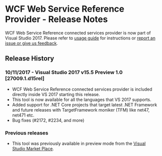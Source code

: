 # WCF Web Service Reference Provider - Release Notes

WCF Web Service Reference connected services provider is now part of Visual Studio 2017. Please refer to [usage guide](/Documentation/WCF-Web-Service-Reference-guide.md)
for instructions or [report an issue or give us feedback](https://github.com/dotnet/wcf/issues/new).

## Release History

### 10/11/2017 - Visual Studio 2017 v15.5 Preview 1.0 [27009.1.d15rel]

* WCF Web Service Reference connected services provider is included directly inside VS 2017 starting this release.
* This tool is now available for all the languages that VS 2017 supports.
* Added support for .NET Core projects that target latest .NET Framework and future releases with TargetFramework moniker (TFM) like net47, net471 etc.
* Bug fixes (#2172, #2234, and more)

### Previous releases

* This tool was previously available in preview mode from the [Visual Studio Market Place](https://marketplace.visualstudio.com/items?itemName=WCFCORETEAM.VisualStudioWCFConnectedService).

